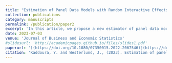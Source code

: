 ```yaml
---
title: "Estimation of Panel Data Models with Random Interactive Effects and Multiple Structural Breaks when T is Fixed (with Joakim Westerlund)"
collection: publications
category: manuscripts
permalink: /publication/paper2
excerpt: 'In this article, we propose a new estimator of panel data models with random interactive effects and multiple structural breaks that is suitable when the number of time periods, T, is fixed and only the number of cross-sectional units, N, is large. This is done by viewing the determination of the breaks as a shrinkage problem, and to estimate both the regression coefficients, and the number of breaks and their locations by applying a version of the Lasso approach. We show that with probability approaching one the approach can correctly determine the number of breaks and the dates of these breaks, and that the estimator of the regime-specific regression coefficients is consistent and asymptotically normal. We also provide Monte Carlo results suggesting that the approach performs very well in small samples, and empirical results suggesting that while the coefficients of the controls are breaking, the coefficients of the main deterrence regressors in a model of crime are not.'
date: 2023-07-03
venue: 'Journal of Business and Economic Statistics'
#slidesurl: 'http://academicpages.github.io/files/slides1.pdf'
paperurl: '[(https://doi.org/10.1080/07350015.2022.2067546)](https://doi.org/10.1080/07350015.2022.2067546)'
citation: 'Kaddoura, Y. and Westerlund, J., (2023). Estimation of panel data models with random interactive effects and multiple structural breaks when T is Fixed. Journal of Business & Economic Statistics, 41(3), pp.778-790.'
---
```

